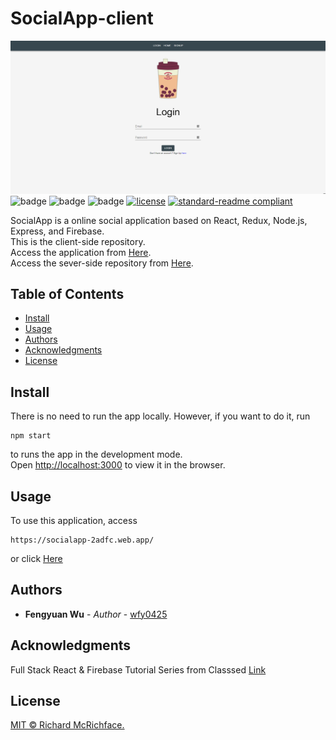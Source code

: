# SocialApp-client

![banner](/public/banner.png)
![badge](https://img.shields.io/npm/v/react?color=react&label=react&logo=react&logoColor=react&style=flat-square)
![badge](https://img.shields.io/npm/v/redux?color=redux&label=redux&logo=redux&logoColor=redux&style=flat-square)
![badge](https://img.shields.io/npm/v/firebase?color=firebase&label=firebase&logo=firebase&logoColor=firebase&style=flat-square)
[![license](https://img.shields.io/github/license/wfy0425/socialapp-client?style=flat-square)](LICENSE)
[![standard-readme compliant](https://img.shields.io/badge/readme%20style-standard-brightgreen.svg?style=flat-square)](https://github.com/RichardLitt/standard-readme)

SocialApp is a online social application based on React, Redux, Node.js, Express, and Firebase.\
This is the client-side repository.\
Access the application from [Here](https://socialapp-2adfc.web.app/).\
Access the sever-side repository from [Here](https://github.com/wfy0425/socialApp-server).

## Table of Contents

- [Install](#install)
- [Usage](#usage)
- [Authors](#Authors)
- [Acknowledgments](#Acknowledgments)
- [License](#license)

## Install

There is no need to run the app locally. However, if you want to do it, run

```
npm start
```

to runs the app in the development mode.\
Open [http://localhost:3000](http://localhost:3000) to view it in the browser.

## Usage

To use this application, access

```
https://socialapp-2adfc.web.app/
```

or click [Here](https://socialapp-2adfc.web.app/)

## Authors

- **Fengyuan Wu** - _Author_ - [wfy0425](https://github.com/wfy0425)

## Acknowledgments

Full Stack React & Firebase Tutorial Series from Classsed [Link](https://www.youtube.com/watch?v=RkBfu-W7tt0&list=PLMhAeHCz8S38ryyeMiBPPUnFAiWnoPvWP&index=1)

## License

[MIT © Richard McRichface.](../LICENSE)
